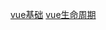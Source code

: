 [vue基础](https://github.com/chglyn/skills_note/blob/master/vue/base-vue.js)
[vue生命周期](https://github.com/chglyn/skills_note/blob/master/vue/vue_lifecycle.png)